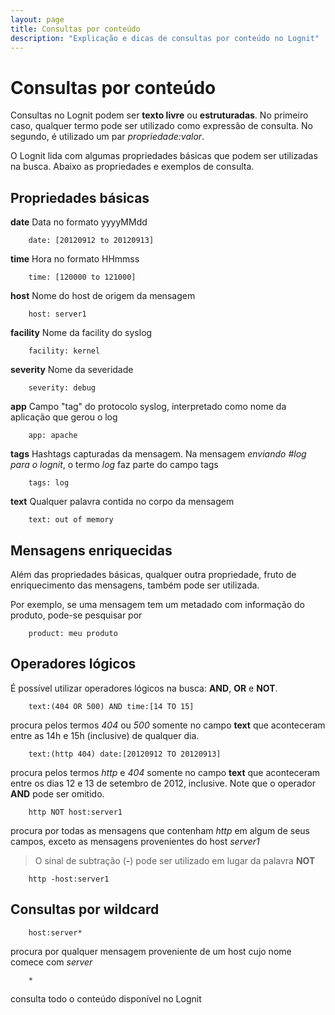 ```yaml
---
layout: page
title: Consultas por conteúdo
description: "Explicação e dicas de consultas por conteúdo no Lognit"
---
```


# Consultas por conteúdo

Consultas no Lognit podem ser **texto livre** ou **estruturadas**. No primeiro caso, qualquer termo pode ser utilizado como expressão de consulta. No segundo, é utilizado um par *propriedade:valor*.

O Lognit lida com algumas propriedades básicas que podem ser utilizadas na busca. Abaixo as propriedades e exemplos de consulta.

## Propriedades básicas

**date**
Data no formato yyyyMMdd
```
    date: [20120912 to 20120913]
```

**time**
Hora no formato HHmmss
```
    time: [120000 to 121000]
```

**host**
Nome do host de origem da mensagem
```
    host: server1
```

**facility**
Nome da facility do syslog
```
    facility: kernel
```

**severity**
Nome da severidade
```
    severity: debug
```

**app**
Campo "tag" do protocolo syslog, interpretado como nome da aplicação que gerou o log
```
    app: apache
```

**tags**
Hashtags capturadas da mensagem. Na mensagem *enviando #log para o lognit*, o termo *log* faz parte do campo tags
```
    tags: log
```

**text**
Qualquer palavra contida no corpo da mensagem
```
    text: out of memory
```

## Mensagens enriquecidas

Além das propriedades básicas, qualquer outra propriedade, fruto de enriquecimento das mensagens, também pode ser utilizada. 

Por exemplo, se uma mensagem tem um metadado com informação do produto, pode-se pesquisar por
```
    product: meu produto
```

## Operadores lógicos

É possível utilizar operadores lógicos na busca: **AND**, **OR** e **NOT**.

```
    text:(404 OR 500) AND time:[14 TO 15]
```

procura pelos termos *404* ou *500* somente no campo **text** que aconteceram entre as 14h e 15h (inclusive) de qualquer dia.

```
    text:(http 404) date:[20120912 TO 20120913]
```

procura pelos termos *http* e *404* somente no campo **text** que aconteceram entre os dias 12 e 13 de setembro de 2012, inclusive. Note que o operador **AND** pode ser omitido.

```
    http NOT host:server1
```

procura por todas as mensagens que contenham *http* em algum de seus campos, exceto as mensagens provenientes do host *server1*

> O sinal de subtração (**-**) pode ser utilizado em lugar da palavra **NOT** 

```
    http -host:server1
```

## Consultas por wildcard

```
    host:server*
```
procura por qualquer mensagem proveniente de um host cujo nome comece com *server*

```
    *
```
consulta todo o conteúdo disponível no Lognit